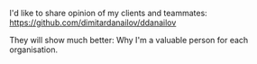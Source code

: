 I'd like to share opinion of my clients and teammates: https://github.com/dimitardanailov/ddanailov

They will show much better: Why I'm a valuable person for each organisation.